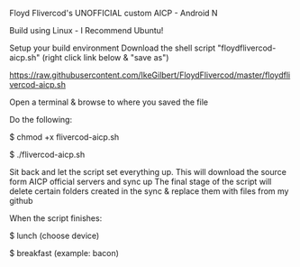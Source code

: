 Floyd Flivercod's UNOFFICIAL custom AICP - Android N

Build using Linux - I Recommend Ubuntu!

Setup your build environment
Download the shell script "floydflivercod-aicp.sh" (right click link below & "save as")

https://raw.githubusercontent.com/IkeGilbert/FloydFlivercod/master/floydflivercod-aicp.sh

Open a terminal & browse to where you saved the file 

Do the following:

  $ chmod +x flivercod-aicp.sh
  
  $ ./flivercod-aicp.sh

Sit back and let the script set everything up. This will download the source form AICP official servers and sync up
The final stage of the script will delete certain folders created in the sync & replace them with files from my github

When the script finishes:

$ lunch (choose device)

$ breakfast (example: bacon)
